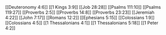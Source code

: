 [[Deuteronomy 4:6]]
[[1 Kings 3:9]]
[[Job 28:28]]
[[Psalms 111:10]]
[[Psalms 119:27]]
[[Proverbs 2:5]]
[[Proverbs 14:8]]
[[Proverbs 23:23]]
[[Jeremiah 4:22]]
[[John 7:17]]
[[Romans 12:2]]
[[Ephesians 5:15]]
[[Colossians 1:9]]
[[Colossians 4:5]]
[[1 Thessalonians 4:1]]
[[1 Thessalonians 5:18]]
[[1 Peter 4:2]]
